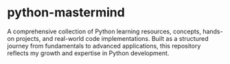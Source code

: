 # python-mastermind
A comprehensive collection of Python learning resources, concepts, hands-on projects, and real-world code implementations. Built as a structured journey from fundamentals to advanced applications, this repository reflects my growth and expertise in Python development.
